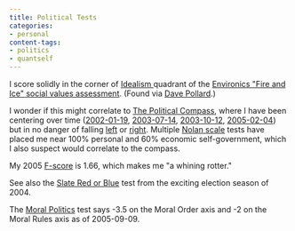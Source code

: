 ```yaml
---
title: Political Tests
categories:
- personal
content-tags:
- politics
- quantself
---
```


I score solidly in the corner of [Idealism ][1] quadrant of the [Environics "Fire and Ice" social values
assessment][2].  (Found via [Dave
Pollard][3].)

   [1]: http://fireandice.environics.net/surveys/fireandice/tribeOverview.asp?sid=1&tribeID=3&x=1.76&y=-3.2&dat=9322&myID=3
   [2]: http://fireandice.environics.net/surveys/fireandice/main/fireandice.asp?surveyID=1
   [3]: http://blogs.salon.com/0002007/2003/12/03.html#a541

I wonder if this might correlate to [The Political Compass][4], where I have been centering over time ([2002-01-19][5], [2003-07-14][6], [2003-10-12][7], [2005-02-04][8]) but in no danger of falling [left][9] or [right][10].  Multiple [Nolan scale][11] tests have placed me near 100% personal and 60% economic self-government, which I also suspect would correlate to the compass.

   [4]: http://www.politicalcompass.org/
   [5]: http://www.digitalronin.f2s.com/politicalcompass/printablegraph.php?ec=-2.38&soc=-8.15
   [6]: http://www.digitalronin.f2s.com/politicalcompass/printablegraph.php?ec=-1.12&soc=-6.05
   [7]: http://www.digitalronin.f2s.com/politicalcompass/printablegraph.php?ec=0.38&soc=-5.79
   [8]: http://www.digitalronin.f2s.com/politicalcompass/printablegraph.php?ec=0.88&soc=-5.74
   [9]: http://zhengyi.org/
   [10]: http://angelweave.mu.nu/archives/004394.html
   [11]: http://www.lp.org/quiz/

My 2005 [F-score][12] is 1.66, which makes me "a whining rotter."

   [12]: http://www.anesi.com/fscale.htm

See also the [Slate Red or Blue][13] test from the exciting election season of 2004.

   [13]: /2004/07/16/slate-red-or-blue.html

The [Moral Politics][14] test says -3.5 on the Moral Order axis and -2 on the Moral Rules axis as of 2005-09-09.

   [14]: http://www.moral-politics.com/xPolitics.aspx?action=Test&choice=Long

